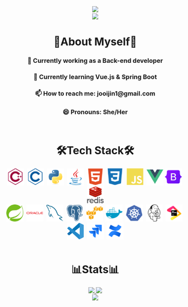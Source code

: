 <div align="center">
<img src="https://capsule-render.vercel.app/api?type=waving&color=gradient&height=180&section=header&text=Ijin%Joo&fontSize=70&fontColor=FFFFFF" />
</div>
<div align="center">
  <!-- img src="https://media.giphy.com/media/wwg1suUiTbCY8H8vIA/giphy-downsized-large.gif" width="500"/ -->
  <img src="https://media.giphy.com/media/ZTN7U4ipOXPaw/giphy.gif" width="500"/>
</div>
<div align="center"><h1><b>👾About Myself👾</b></h1></div>
<div align="center">
  <h3>🔭 Currently working as a Back-end developer</h3>
  <h3>🌱 Currently learning Vue.js & Spring Boot</h3>
  <h3>📫 How to reach me: jooijin1@gmail.com</h3>
  <h3>😄 Pronouns: She/Her</h3>
</div>
<br/>
<div align="center"><h1><b>🛠Tech Stack🛠</b></h1></div>
<div align="center">
<img src="https://github.com/devicons/devicon/blob/master/icons/cplusplus/cplusplus-line.svg" width="45" height="45"/>&nbsp;
<img src="https://github.com/devicons/devicon/blob/master/icons/c/c-line.svg" width="45" height="45"/>&nbsp;
<img src="https://github.com/devicons/devicon/blob/master/icons/python/python-original.svg" width="45" height="45"/>&nbsp; 
<img src="https://github.com/devicons/devicon/blob/master/icons/java/java-original.svg" width="45" height="45"/>&nbsp;
<img src="https://github.com/devicons/devicon/blob/master/icons/html5/html5-plain.svg" width="45" height="45"/>&nbsp;
<img src="https://github.com/devicons/devicon/blob/master/icons/css3/css3-plain.svg" width="45" height="45"/>&nbsp;
<img src="https://github.com/devicons/devicon/blob/master/icons/javascript/javascript-plain.svg" width="45" height="45"/>&nbsp; 
<img src="https://github.com/devicons/devicon/blob/master/icons/vuejs/vuejs-original.svg" width="45" height="45"/>
<img src="https://github.com/devicons/devicon/blob/master/icons/bootstrap/bootstrap-original.svg" width="45" height="45"/>&nbsp; 
<img src="https://github.com/devicons/devicon/blob/master/icons/redis/redis-original-wordmark.svg" width="45" height="45"/>
<br/>
<img src="https://github.com/devicons/devicon/blob/master/icons/spring/spring-original.svg" width="45" height="45"/>&nbsp;
<img src="https://github.com/devicons/devicon/blob/master/icons/oracle/oracle-original.svg" width="45" height="45"/>&nbsp;
<img src="https://github.com/devicons/devicon/blob/master/icons/mysql/mysql-plain.svg" width="45" height="45"/>&nbsp;
<img src="https://github.com/devicons/devicon/blob/master/icons/postgresql/postgresql-plain.svg" width="45" height="45"/>&nbsp;
<img src="https://github.com/devicons/devicon/blob/master/icons/amazonwebservices/amazonwebservices-original.svg" width="45" height="45"/>&nbsp;
<img src="https://github.com/devicons/devicon/blob/master/icons/docker/docker-plain.svg" width="45" height="45"/>&nbsp;
<img src="https://github.com/devicons/devicon/blob/master/icons/kubernetes/kubernetes-plain.svg" width="45" height="45"/>&nbsp;
<img src="https://github.com/devicons/devicon/blob/master/icons/jenkins/jenkins-line.svg" width="45" hegith="45"/>&nbsp;
<img src="https://github.com/devicons/devicon/blob/master/icons/jetbrains/jetbrains-original.svg" width="45" height="45"/>&nbsp;
<img src="https://github.com/devicons/devicon/blob/master/icons/vscode/vscode-original.svg" width="45" height="45"/>&nbsp;
<img src="https://github.com/devicons/devicon/blob/master/icons/jira/jira-original.svg" width="45" height="45"/>&nbsp;
<img src="https://github.com/devicons/devicon/blob/master/icons/confluence/confluence-original.svg" width="45" height="45"/>
</div>
<br/>
<div align="center"><h1><b>📊Stats📊</b></h1></div>
<div align="center">
  <a href="https://github.com/anuraghazra/github-readme-stats">
    <img src="https://github-readme-stats.vercel.app/api?username=jooijin&show_icons=true&theme=graywhite" height="175" />
  </a>
  <a href="https://github.com/anuraghazra/github-readme-stats">
    <img src="https://github-readme-stats.vercel.app/api/top-langs/?username=jooijin&layout=compact&theme=graywhite" height="175" />
  </a>
</div>
<div align="center">
  <a href="https://solved.ac/jooijin">
    <img src="http://mazassumnida.wtf/api/v2/generate_badge?boj=jooijin" height="175" />
  </a>
</div>

